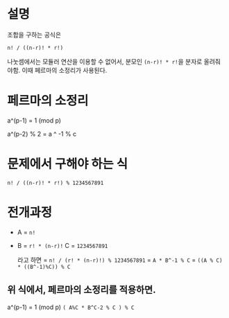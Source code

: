 # 설명

조합을 구하는 공식은

`n! / ((n-r)! * r!)`

나눗셈에서는 모듈러 연산을 이용할 수 없어서,
분모인 `(n-r)! * r!`을 분자로 올려줘야함. 이때 페르마의 소정리가 사용된다.

# 페르마의 소정리

a^(p-1) = 1 (mod p)

a^(p-2) % 2 = a ^ -1 % c

# 문제에서 구해야 하는 식

`n! / ((n-r)! * r!) % 1234567891`

# 전개과정

- A = `n!`
- B = `r! * (n-r)!`
  C = `1234567891`

  라고 하면
  = `n! / (r! * (n-r)!) % 1234567891`
  = `A * B^-1 % C`
  = `((A % C) * ((B^-1)%C)) % C`

## 위 식에서, 페르마의 소정리를 적용하면.

a^(p-1) = 1 (mod p)
`( A%C * B^C-2 % C ) % C`

#
